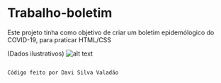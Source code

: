 # Trabalho-boletim
Este projeto tinha como objetivo de criar um boletim epidemólogico do COVID-19, para praticar HTML/CSS

(Dados ilustrativos)
![alt text](Trabalho-boletim/BOLETIM-EPIDEMIOL-GICO-V2-main/PRINT.PNG)
```

Código feito por Davi Silva Valadão

```
